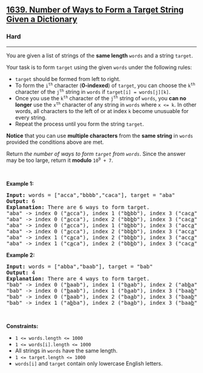 <h2><a href="https://leetcode.com/problems/number-of-ways-to-form-a-target-string-given-a-dictionary/">1639. Number of Ways to Form a Target String Given a Dictionary</a></h2><h3>Hard</h3><hr><div style="user-select: auto;"><p style="user-select: auto;">You are given a list of strings of the <strong style="user-select: auto;">same length</strong> <code style="user-select: auto;">words</code> and a string <code style="user-select: auto;">target</code>.</p>

<p style="user-select: auto;">Your task is to form <code style="user-select: auto;">target</code> using the given <code style="user-select: auto;">words</code> under the following rules:</p>

<ul style="user-select: auto;">
	<li style="user-select: auto;"><code style="user-select: auto;">target</code> should be formed from left to right.</li>
	<li style="user-select: auto;">To form the <code style="user-select: auto;">i<sup style="user-select: auto;">th</sup></code> character (<strong style="user-select: auto;">0-indexed</strong>) of <code style="user-select: auto;">target</code>, you can choose the <code style="user-select: auto;">k<sup style="user-select: auto;">th</sup></code> character of the <code style="user-select: auto;">j<sup style="user-select: auto;">th</sup></code> string in <code style="user-select: auto;">words</code> if <code style="user-select: auto;">target[i] = words[j][k]</code>.</li>
	<li style="user-select: auto;">Once you use the <code style="user-select: auto;">k<sup style="user-select: auto;">th</sup></code> character of the <code style="user-select: auto;">j<sup style="user-select: auto;">th</sup></code> string of <code style="user-select: auto;">words</code>, you <strong style="user-select: auto;">can no longer</strong> use the <code style="user-select: auto;">x<sup style="user-select: auto;">th</sup></code> character of any string in <code style="user-select: auto;">words</code> where <code style="user-select: auto;">x &lt;= k</code>. In other words, all characters to the left of or at index <code style="user-select: auto;">k</code> become unusuable for every string.</li>
	<li style="user-select: auto;">Repeat the process until you form the string <code style="user-select: auto;">target</code>.</li>
</ul>

<p style="user-select: auto;"><strong style="user-select: auto;">Notice</strong> that you can use <strong style="user-select: auto;">multiple characters</strong> from the <strong style="user-select: auto;">same string</strong> in <code style="user-select: auto;">words</code> provided the conditions above are met.</p>

<p style="user-select: auto;">Return <em style="user-select: auto;">the number of ways to form <code style="user-select: auto;">target</code> from <code style="user-select: auto;">words</code></em>. Since the answer may be too large, return it <strong style="user-select: auto;">modulo</strong> <code style="user-select: auto;">10<sup style="user-select: auto;">9</sup> + 7</code>.</p>

<p style="user-select: auto;">&nbsp;</p>
<p style="user-select: auto;"><strong class="example" style="user-select: auto;">Example 1:</strong></p>

<pre style="user-select: auto;"><strong style="user-select: auto;">Input:</strong> words = ["acca","bbbb","caca"], target = "aba"
<strong style="user-select: auto;">Output:</strong> 6
<strong style="user-select: auto;">Explanation:</strong> There are 6 ways to form target.
"aba" -&gt; index 0 ("<u style="user-select: auto;">a</u>cca"), index 1 ("b<u style="user-select: auto;">b</u>bb"), index 3 ("cac<u style="user-select: auto;">a</u>")
"aba" -&gt; index 0 ("<u style="user-select: auto;">a</u>cca"), index 2 ("bb<u style="user-select: auto;">b</u>b"), index 3 ("cac<u style="user-select: auto;">a</u>")
"aba" -&gt; index 0 ("<u style="user-select: auto;">a</u>cca"), index 1 ("b<u style="user-select: auto;">b</u>bb"), index 3 ("acc<u style="user-select: auto;">a</u>")
"aba" -&gt; index 0 ("<u style="user-select: auto;">a</u>cca"), index 2 ("bb<u style="user-select: auto;">b</u>b"), index 3 ("acc<u style="user-select: auto;">a</u>")
"aba" -&gt; index 1 ("c<u style="user-select: auto;">a</u>ca"), index 2 ("bb<u style="user-select: auto;">b</u>b"), index 3 ("acc<u style="user-select: auto;">a</u>")
"aba" -&gt; index 1 ("c<u style="user-select: auto;">a</u>ca"), index 2 ("bb<u style="user-select: auto;">b</u>b"), index 3 ("cac<u style="user-select: auto;">a</u>")
</pre>

<p style="user-select: auto;"><strong class="example" style="user-select: auto;">Example 2:</strong></p>

<pre style="user-select: auto;"><strong style="user-select: auto;">Input:</strong> words = ["abba","baab"], target = "bab"
<strong style="user-select: auto;">Output:</strong> 4
<strong style="user-select: auto;">Explanation:</strong> There are 4 ways to form target.
"bab" -&gt; index 0 ("<u style="user-select: auto;">b</u>aab"), index 1 ("b<u style="user-select: auto;">a</u>ab"), index 2 ("ab<u style="user-select: auto;">b</u>a")
"bab" -&gt; index 0 ("<u style="user-select: auto;">b</u>aab"), index 1 ("b<u style="user-select: auto;">a</u>ab"), index 3 ("baa<u style="user-select: auto;">b</u>")
"bab" -&gt; index 0 ("<u style="user-select: auto;">b</u>aab"), index 2 ("ba<u style="user-select: auto;">a</u>b"), index 3 ("baa<u style="user-select: auto;">b</u>")
"bab" -&gt; index 1 ("a<u style="user-select: auto;">b</u>ba"), index 2 ("ba<u style="user-select: auto;">a</u>b"), index 3 ("baa<u style="user-select: auto;">b</u>")
</pre>

<p style="user-select: auto;">&nbsp;</p>
<p style="user-select: auto;"><strong style="user-select: auto;">Constraints:</strong></p>

<ul style="user-select: auto;">
	<li style="user-select: auto;"><code style="user-select: auto;">1 &lt;= words.length &lt;= 1000</code></li>
	<li style="user-select: auto;"><code style="user-select: auto;">1 &lt;= words[i].length &lt;= 1000</code></li>
	<li style="user-select: auto;">All strings in <code style="user-select: auto;">words</code> have the same length.</li>
	<li style="user-select: auto;"><code style="user-select: auto;">1 &lt;= target.length &lt;= 1000</code></li>
	<li style="user-select: auto;"><code style="user-select: auto;">words[i]</code> and <code style="user-select: auto;">target</code> contain only lowercase English letters.</li>
</ul>
</div>